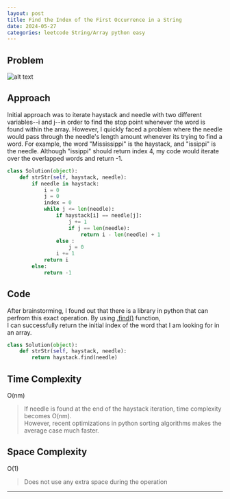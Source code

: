 ```yaml
---
layout: post
title: Find the Index of the First Occurrence in a String
date: 2024-05-27
categories: leetcode String/Array python easy
---
```

## Problem
![alt text](/blog/public/img/haystack.png)

## Approach
Initial approach was to iterate haystack and needle with two different variables--i and j--in order to find the stop point whenever the word is found within the array. However, I quickly faced a problem where the needle would pass through the needle's length amount whenever its trying to find a word. For example, the word "Mississippi" is the haystack, and "issippi" is the needle. Although "issippi" should return index 4, my code would iterate over the overlapped words and return -1.

```python
class Solution(object):
    def strStr(self, haystack, needle):
        if needle in haystack:
            i = 0
            j = 0
            index = 0
            while j <= len(needle):
                if haystack[i] == needle[j]:
                    j += 1
                    if j == len(needle):
                        return i - len(needle) + 1
                else :
                    j = 0
                i += 1
            return i
        else:
            return -1
```
## Code
After brainstorming, I found out that there is a library in python that can perfrom this exact operation. By using <a href="https://docs.python.org/3/library/stdtypes.html  " target="_blank">.find()</a> function,  
I can successfully return the initial index of the word that I am looking for in an array.

```python
class Solution(object):
    def strStr(self, haystack, needle):
        return haystack.find(needle)
```

## Time Complexity
O(nm)
> If needle is found at the end of the haystack iteration, time complexity becomes O(nm).  
However, recent optimizations in python sorting  algorithms makes the average case much faster.

## Space Complexity
O(1)
> Does not use any extra space during the operation

---
